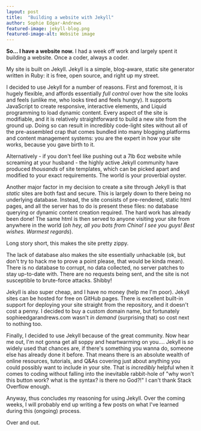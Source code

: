 ```yaml
---
layout: post
title:  "Building a website with Jekyll"
author: Sophie Edgar-Andrews
featured-image: jekyll-blog.png
featured-image-alt: Website image
---
```


**So... I have a website now.** I had a week off work and largely spent it building a website. Once a coder, always a coder.

My site is built on Jekyll. Jekyll is a simple, blog-aware, static site generator written in Ruby: it is free, open source, and right up my street.

I decided to use Jekyll for a number of reasons. First and foremost, it is hugely flexible, and affords essentially _full control_ over how the site looks and feels (unlike me, who looks tired and feels hungry). It supports JavaScript to create responsive, interactive elements, and Liquid programming to load dynamic content.  Every aspect of the site is modifiable, and it is relatively straightforward to build a new site from the ground up. Doing so can result in incredibly code-light sites without all of the pre-assembled crap that comes bundled into many blogging platforms and content management systems: you are the expert in how your site works, because you gave birth to it.

Alternatively - if you don't feel like pushing out a 7lb 6oz website while screaming at your husband - the highly active Jekyll community have produced _thousands_ of site templates, which can be picked apart and modified to your exact requirements. The world is your proverbial oyster.

Another major factor in my decision to create a site through Jekyll is that _static_ sites are both fast and secure. This is largely down to there being no underlying database. Instead, the site consists of pre-rendered, static html pages, and all the server has to do is present these files: no database querying or dynamic content creation required. The hard work has already been done! The same html is then served to anyone visiting your site from anywhere in the world (_oh hey, all you bots from China! I see you guys! Best wishes. Warmest regards_). 

Long story short, this makes the site pretty zippy.

The lack of database also makes the site essentially unhackable (ok, but don't try to hack me to prove a point please, that would be kinda mean). There is no database to corrupt, no data collected, no server patches to stay up-to-date with. There are no requests being sent, and the site is not susceptible to brute-force attacks. Shibby!

Jekyll is also super cheap, and I have no money (help me I'm poor). Jekyll sites can be hosted for free on GitHub pages. There is excellent built-in support for deploying your site straight from the repository, and it doesn't cost a penny. I decided to buy a custom domain name, but fortunately sophieedgarandrews.com wasn't _in demand_ (surprising that) so cost next to nothing too.

Finally, I decided to use Jekyll because of the great community. Now hear me out, I'm not gonna get all soppy and heartwarming on you.... Jekyll is _so_ widely used that chances are, if there's something you wanna do, someone else has already done it before. That means there is an absolute wealth of online resources, tutorials, and Q&As covering just about anything you could possibly want to include in your site. That is *incredibly* helpful when it comes to coding without falling into the inevitable rabbit-hole of "why won't this button work? what is the syntax? is there no God?!" I can't thank Stack Overflow enough.

Anyway, thus concludes my reasoning for using Jekyll. Over the coming weeks, I will probably end up writing a few posts on what I've learned during this (ongoing) process.

Over and out.

